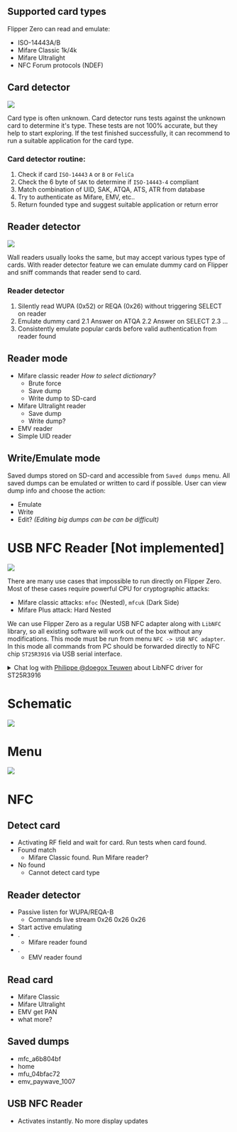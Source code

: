 ## Supported card types

Flipper Zero can read and emulate: 

* ISO-14443A/B
* Mifare Classic 1k/4k
* Mifare Ultralight
* NFC Forum protocols (NDEF)


## Card detector

![](./../../wiki_static/applications/NFC/nfc-card-detector.png)

Card type is often unknown. Card detector runs tests against the unknown card to determine it's type. These tests are not 100% accurate, but they help to start exploring. If the test finished successfully, it can recommend to run a suitable application for the card type.

### Card detector routine:

1. Check if card `ISO-14443` `A` or `B` or `FeliCa`
2. Check the 6 byte of `SAK` to determine if `ISO-14443-4` compliant
3. Match combination of UID, SAK, ATQA, ATS, ATR from database
4. Try to authenticate as Mifare, EMV, etc..
5. Return founded type and suggest suitable application or return error

## Reader detector

![](./../../wiki_static/applications/NFC/nfc-wall-reader.png)

Wall readers usually looks the same, but may accept various types type of cards. With reader detector feature we can emulate dummy card on Flipper and sniff commands that reader send to card.  


### Reader detector

1. Silently read WUPA (0x52) or REQA (0x26) without triggering SELECT on reader
2. Emulate dummy card
    2.1 Answer on ATQA
    2.2 Answer on SELECT 
    2.3 ...
3. Consistently emulate popular cards before valid authentication from reader found 

## Reader mode

* Mifare classic reader  _How to select dictionary?_
  * Brute force
  * Save dump
  * Write dump to SD-card
* Mifare Ultralight reader
  * Save dump
  * Write dump?
* EMV reader
* Simple UID reader

## Write/Emulate mode

Saved dumps stored on SD-card and accessible from `Saved dumps` menu. All saved dumps can be emulated or written to card if possible. User can view dump info and choose the action: 

* Emulate
* Write
* Edit? _(Editing big dumps can be can be difficult)_ 

# USB NFC Reader [Not implemented]
![](./../../wiki_static/applications/NFC/usb-nfc-reader.png)

There are many use cases that impossible to run directly on Flipper Zero. Most of these cases require powerful CPU for cryptographic attacks:  

- Mifare classic attacks: `mfoc` (Nested), `mfcuk` (Dark Side)
- Mifare Plus attack: Hard Nested

We can use Flipper Zero as a regular USB NFC adapter along with `LibNFC` library, so all existing software will work out of the box without any modifications. This mode must be run from menu `NFC -> USB NFC adapter`. In this mode all commands from PC should be forwarded directly to NFC chip `ST25R3916` via USB serial interface. 

<details>
  <summary>Chat log with <a href="https://github.com/doegox">Philippe @doegox Teuwen</a> about LibNFC driver for ST25R3916</summary>

> [Pavel Zhovner]: About ST chip support in libnfc:  I understand that libnfc is tightly tied to PNxxx and I can't fully imagine how big this work will be :slight_smile:  Our main goal is to keep compatibility for user space applications like mfterm, mfoc and so on. I don't know much about Libnfc userspace API, and in my imagination, we just need to write a low level driver for ST25R3916 and the rest will work out of the box, maybe I'm wrong. Here how I imagine this. We already start to implementing commands forwarding daemon.  

![](../../wiki_static/applications/NFC/libnfc_proxy_scheme.png)

> [doegox]: ther are intermediate APIs within libnfc, as I said yesterday maybe not super well layered
with directories buses/chips/drivers
and struct like this:

```
const struct nfc_driver pn53x_usb_driver = {
  .name                             = PN53X_USB_DRIVER_NAME,
  .scan_type                        = NOT_INTRUSIVE,
  .scan                             = pn53x_usb_scan,
  .open                             = pn53x_usb_open,
  .close                            = pn53x_usb_close,
  .strerror                         = pn53x_strerror,
      
  .initiator_init                   = pn53x_initiator_init,
  .initiator_init_secure_element    = NULL, // No secure-element support
  .initiator_select_passive_target  = pn53x_initiator_select_passive_target,
  .initiator_poll_target            = pn53x_initiator_poll_target,
  .initiator_select_dep_target      = pn53x_initiator_select_dep_target,
  .initiator_deselect_target        = pn53x_initiator_deselect_target,
  .initiator_transceive_bytes       = pn53x_initiator_transceive_bytes,
  .initiator_transceive_bits        = pn53x_initiator_transceive_bits,
  .initiator_transceive_bytes_timed = pn53x_initiator_transceive_bytes_timed,
  .initiator_transceive_bits_timed  = pn53x_initiator_transceive_bits_timed,
  .initiator_target_is_present      = pn53x_initiator_target_is_present,

  .target_init           = pn53x_target_init,
  .target_send_bytes     = pn53x_target_send_bytes,
  .target_receive_bytes  = pn53x_target_receive_bytes,
  .target_send_bits      = pn53x_target_send_bits,
  .target_receive_bits   = pn53x_target_receive_bits,

  .device_set_property_bool     = pn53x_usb_set_property_bool,
  .device_set_property_int      = pn53x_set_property_int,
  .get_supported_modulation     = pn53x_usb_get_supported_modulation,
  .get_supported_baud_rate      = pn53x_get_supported_baud_rate,
  .device_get_information_about = pn53x_get_information_about,

  .abort_command  = pn53x_usb_abort_command,
  .idle           = pn53x_idle,
  .powerdown      = pn53x_PowerDown,
};
```

> [doegox]: so if you can write ST equivalents to these pn53x_*, and map them to the generic names of the left column, that should work :) in a new driver
</details>




# Schematic

![](./../../wiki_static/applications/NFC/ST25R3916-schematic.png)


# Menu
![](./../../wiki_static/applications/NFC/nfc-ui.png)

<!--- Menu structure -->
# NFC

## Detect card

- Activating RF field and wait for card. 
Run tests when card found.
- Found match
  - Mifare Classic found.
Run Mifare reader? 
- No found
  - Cannot detect card type  

## Reader detector

- Passive listen for WUPA/REQA-B
  - Commands live stream 
    0x26
    0x26
    0x26
- Start active emulating 
- .
  - Mifare reader found
- .
  - EMV reader found

## Read card

- Mifare Classic
- Mifare Ultralight
- EMV get PAN
- what more?

## Saved dumps

- mfc_a6b804bf
- home
- mfu_04bfac72
- emv_paywave_1007

## USB NFC Reader

- Activates instantly.
No more display updates
<!--- Menu structure end -->
